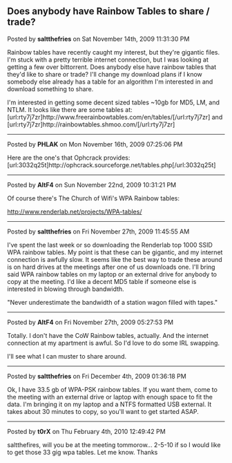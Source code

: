 ## Does anybody have Rainbow Tables to share / trade?
Posted by **saltthefries** on Sat November 14th, 2009 11:31:30 PM

Rainbow tables have recently caught my interest, but they're gigantic files. I'm stuck with a pretty terrible internet connection, but I was looking at getting a few over bittorrent. Does anybody else have rainbow tables that they'd like to share or trade? I'll change my download plans if I know somebody else already has a table for an algorithm I'm interested in and download something to share.

I'm interested in getting some decent sized tables ~10gb for MD5, LM, and NTLM. 
It looks like there are some tables at:
[url:rty7j7zr]http&#58;//www&#46;freerainbowtables&#46;com/en/tables/[/url:rty7j7zr]
and
[url:rty7j7zr]http&#58;//rainbowtables&#46;shmoo&#46;com/[/url:rty7j7zr]

--------------------------------------------------------------------------------

Posted by **PHLAK** on Mon November 16th, 2009 07:25:06 PM

Here are the one's that Ophcrack provides: [url:3032q25t]http&#58;//ophcrack&#46;sourceforge&#46;net/tables&#46;php[/url:3032q25t]

--------------------------------------------------------------------------------

Posted by **AltF4** on Sun November 22nd, 2009 10:31:21 PM

Of course there's The Church of Wifi's WPA Rainbow tables:

<!-- m --><a class="postlink" href="http://www.renderlab.net/projects/WPA-tables/">http://www.renderlab.net/projects/WPA-tables/</a><!-- m -->

--------------------------------------------------------------------------------

Posted by **saltthefries** on Fri November 27th, 2009 11:45:55 AM

I've spent the last week or so downloading the Renderlab top 1000 SSID WPA rainbow tables. My point is that these can be gigantic, and my internet connection is awfully slow. It seems like the best way to trade these around is on hard drives at the meetings after one of us downloads one. I'll bring said WPA rainbow tables on my laptop or an external drive for anybody to copy at the meeting. I'd like a decent MD5 table if someone else is interested in blowing through bandwidth.

&quot;Never underestimate the bandwidth of a station wagon filled with tapes.&quot;

--------------------------------------------------------------------------------

Posted by **AltF4** on Fri November 27th, 2009 05:27:53 PM

Totally. I don't have the CoW Rainbow tables, actually. And the internet connection at my apartment is awful. So I'd love to do some IRL swapping. 

I'll see what I can muster to share around.

--------------------------------------------------------------------------------

Posted by **saltthefries** on Fri December 4th, 2009 01:36:18 PM

Ok, I have 33.5 gb of WPA-PSK rainbow tables. If you want them, come to the meeting with an external drive or laptop with enough space to fit the data. I'm bringing it on my laptop and a NTFS formatted USB external. It takes about 30 minutes to copy, so you'll want to get started ASAP.

--------------------------------------------------------------------------------

Posted by **t0rX** on Thu February 4th, 2010 12:49:42 PM

saltthefires, will you be at the meeting tommorow... 2-5-10   if so I would like to get those 33 gig wpa tables. Let me know. Thanks
